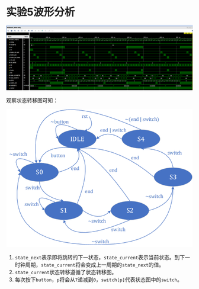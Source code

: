 #  实验5波形分析



![image-20211210110830055](实验5波形分析.assets/image-20211210110830055.png)

观察状态转移图可知：

![img](实验5波形分析.assets/s3-5.png)

1. `state_next`表示即将跳转的下一状态，`state_current`表示当前状态。到下一时钟周期，`state_current`将会变成上一周期的`state_next`的值。
2. `state_current`状态转移遵循了状态转移图。
3. 每次按下`button`，`p`将会从`7`递减到`0`，`switch[p]`代表状态图中的`switch`。